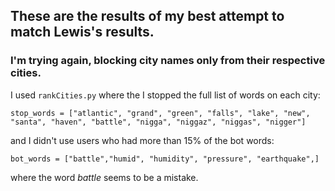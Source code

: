 ## These are the results of my best attempt to match Lewis's results.

### I'm trying again, blocking city names only from their respective cities.

I used `rankCities.py` where the I stopped the full list of words on each city:

```stop_words = ["atlantic", "grand", "green", "falls", "lake", "new", "santa", "haven", "battle", "nigga", "niggaz", "niggas", "nigger"]```

and I didn't use users who had more than 15% of the bot words:

```bot_words = ["battle","humid", "humidity", "pressure", "earthquake",]```

where the word *battle* seems to be a mistake.
